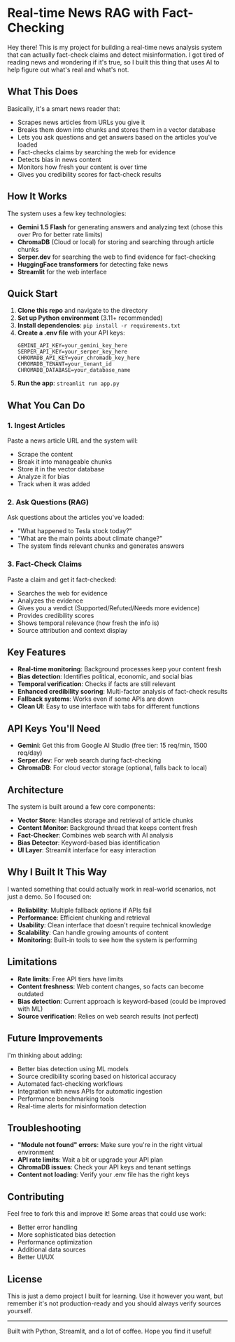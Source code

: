 # Real-time News RAG with Fact-Checking

Hey there! This is my project for building a real-time news analysis system that can actually fact-check claims and detect misinformation. I got tired of reading news and wondering if it's true, so I built this thing that uses AI to help figure out what's real and what's not.

## What This Does

Basically, it's a smart news reader that:
- Scrapes news articles from URLs you give it
- Breaks them down into chunks and stores them in a vector database
- Lets you ask questions and get answers based on the articles you've loaded
- Fact-checks claims by searching the web for evidence
- Detects bias in news content
- Monitors how fresh your content is over time
- Gives you credibility scores for fact-check results

## How It Works

The system uses a few key technologies:
- **Gemini 1.5 Flash** for generating answers and analyzing text (chose this over Pro for better rate limits)
- **ChromaDB** (Cloud or local) for storing and searching through article chunks
- **Serper.dev** for searching the web to find evidence for fact-checking
- **HuggingFace transformers** for detecting fake news
- **Streamlit** for the web interface

## Quick Start

1. **Clone this repo** and navigate to the directory
2. **Set up Python environment** (3.11+ recommended)
3. **Install dependencies**: `pip install -r requirements.txt`
4. **Create a .env file** with your API keys:
   ```
   GEMINI_API_KEY=your_gemini_key_here
   SERPER_API_KEY=your_serper_key_here
   CHROMADB_API_KEY=your_chromadb_key_here
   CHROMADB_TENANT=your_tenant_id
   CHROMADB_DATABASE=your_database_name
   ```
5. **Run the app**: `streamlit run app.py`

## What You Can Do

### 1. Ingest Articles
Paste a news article URL and the system will:
- Scrape the content
- Break it into manageable chunks
- Store it in the vector database
- Analyze it for bias
- Track when it was added

### 2. Ask Questions (RAG)
Ask questions about the articles you've loaded:
- "What happened to Tesla stock today?"
- "What are the main points about climate change?"
- The system finds relevant chunks and generates answers

### 3. Fact-Check Claims
Paste a claim and get it fact-checked:
- Searches the web for evidence
- Analyzes the evidence
- Gives you a verdict (Supported/Refuted/Needs more evidence)
- Provides credibility scores
- Shows temporal relevance (how fresh the info is)
- Source attribution and context display

## Key Features

- **Real-time monitoring**: Background processes keep your content fresh
- **Bias detection**: Identifies political, economic, and social bias
- **Temporal verification**: Checks if facts are still relevant
- **Enhanced credibility scoring**: Multi-factor analysis of fact-check results
- **Fallback systems**: Works even if some APIs are down
- **Clean UI**: Easy to use interface with tabs for different functions

## API Keys You'll Need

- **Gemini**: Get this from Google AI Studio (free tier: 15 req/min, 1500 req/day)
- **Serper.dev**: For web search during fact-checking
- **ChromaDB**: For cloud vector storage (optional, falls back to local)

## Architecture

The system is built around a few core components:
- **Vector Store**: Handles storage and retrieval of article chunks
- **Content Monitor**: Background thread that keeps content fresh
- **Fact-Checker**: Combines web search with AI analysis
- **Bias Detector**: Keyword-based bias identification
- **UI Layer**: Streamlit interface for easy interaction

## Why I Built It This Way

I wanted something that could actually work in real-world scenarios, not just a demo. So I focused on:
- **Reliability**: Multiple fallback options if APIs fail
- **Performance**: Efficient chunking and retrieval
- **Usability**: Clean interface that doesn't require technical knowledge
- **Scalability**: Can handle growing amounts of content
- **Monitoring**: Built-in tools to see how the system is performing

## Limitations

- **Rate limits**: Free API tiers have limits
- **Content freshness**: Web content changes, so facts can become outdated
- **Bias detection**: Current approach is keyword-based (could be improved with ML)
- **Source verification**: Relies on web search results (not perfect)

## Future Improvements

I'm thinking about adding:
- Better bias detection using ML models
- Source credibility scoring based on historical accuracy
- Automated fact-checking workflows
- Integration with news APIs for automatic ingestion
- Performance benchmarking tools
- Real-time alerts for misinformation detection
## Troubleshooting

- **"Module not found" errors**: Make sure you're in the right virtual environment
- **API rate limits**: Wait a bit or upgrade your API plan
- **ChromaDB issues**: Check your API keys and tenant settings
- **Content not loading**: Verify your .env file has the right keys

## Contributing

Feel free to fork this and improve it! Some areas that could use work:
- Better error handling
- More sophisticated bias detection
- Performance optimization
- Additional data sources
- Better UI/UX

## License

This is just a demo project I built for learning. Use it however you want, but remember it's not production-ready and you should always verify sources yourself.

---

Built with Python, Streamlit, and a lot of coffee. Hope you find it useful!
